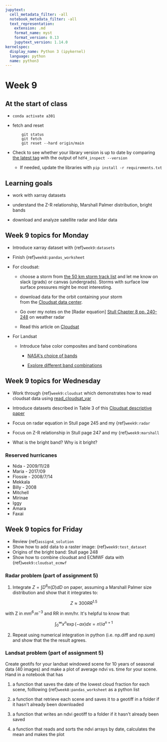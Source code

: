 ```yaml
---
jupytext:
  cell_metadata_filter: -all
  notebook_metadata_filter: -all
  text_representation:
    extension: .md
    format_name: myst
    format_version: 0.13
    jupytext_version: 1.14.0
kernelspec:
  display_name: Python 3 (ipykernel)
  language: python
  name: python3
---
```


# Week 9
## At the start of class

* `conda activate a301`

* fetch and reset

          git status
          git fetch
          git reset --hard origin/main
          

* Check to see whether your library version is up to date by comparing [the latest tag](https://github.com/phaustin/a301_students_eoas/tags) with the output of `hdf4_inspect --version`

  * If needed, update the libraries with `pip install -r requirements.txt`


## Learning goals

- work with xarray datasets

- understand the Z-R relationship, Marshall Palmer distribution, bright bands

- download and analyze satellite radar and lidar data

## Week 9 topics for Monday

- Introduce xarray dataset with {ref}`week9:datasets`

- Finish {ref}`week8:pandas_worksheet`

- For cloudsat: 

  - choose a storm from [the 50 km storm track list](https://adelaide.cira.colostate.edu/tc/tcs-50km.txt) and let me know on slack (grads) or canvas (undergrads).  Storms with surface low surface pressures might be most interesting.

  - download data for the orbit containing your storm  
    from the [Cloudsat data center](https://cloudsat.atmos.colostate.edu/data).

  - Go over my notes on the [Radar equation] [Stull Chapter 8 pp. 240-248](https://www.eoas.ubc.ca/books/Practical_Meteorology/) on weather radar

  - Read this article on [Cloudsat](https://journals.ametsoc.org/view/journals/bams/96/4/bams-d-13-00282.1.xml)

- For Landsat

  - Introduce false color composites and band combinations
  
    - [NASA's choice of bands](https://earthobservatory.nasa.gov/features/FalseColor/page6.php)
    
    - [Explore different band combinations](https://gsp.humboldt.edu/olm/Courses/GSP_216/lessons/composites.html)


## Week 9 topics for Wednesday

* Work through {ref}`week9:cloudsat` which demonstrates how to read cloudsat data using
  [read_cloudsat_var](https://phaustin.github.io/a301_web/full_listing.html#sat_lib.cloudsat.read_cloudsat_var)

* Introduce datasets described in Table 3 of this [Cloudsat descriptive paper](https://cloudsat.atmos.colostate.edu/BAMS_CloudSat_CR.pdf)

* Focus on radar equation in Stull page 245 and my {ref}`week9:radar`

* Focus on Z-R relationship in Stull page 247 and my {ref}`week9:marshall`

* What is the bright band?  Why is it bright?

### Reserved hurricanes

- Nida - 2009/11/28
- Maria - 2017/09
- Flossie - 2008/7/14
- Mekkala
- Billy - 2008
- Mitchell
- Mirinae
- Iggy
- Amara
- Faxai

## Week 9 topics for Friday

* Review {ref}`assign4_solution`
* Show how to add data to a raster image: {ref}`week9:test_dataset`
* Origins of the bright band: Stull page 248
* Show how to combine cloudsat and ECMWF data with {ref}`week9:cloudsat_ecmwf`


### Radar problem (part of assignment 5)

1) Integrate $Z=\int D^6 n(D) dD$ on paper, assuming a Marshall Palmer size distribution and show that it integrates to:

$$
Z \approx 300 RR^{1.5}
$$

with Z in $mm^6\,m^{-3}$ and RR in mm/hr.  It's helpful to know that:

$$
\int^\infty_0 x^n \exp( -a x) dx = n! / a^{n+1}
$$

2) Repeat using numerical integration in python (i.e. np.diff and np.sum) and show that the
   the result agrees.


### Landsat problem (part of assignment 5)

Create geotifs for your landsat windowed scene for 10 years of seasonal data (40 images) and make a plot of average ndvi vs. time for your scene.  Hand in a notebook that has

1)  a function that saves the date of the lowest cloud fraction for each scene, folllowing {ref}`week8:pandas_worksheet` as a python list

2) a function that retrieve each scene and saves it to a geotiff in a folder if it hasn't already
   been downloaded
   
4) a function that writes an ndvi geotiff to a folder if it hasn't already been saved

3) a function that reads and sorts the ndvi arrays by date, calculates the mean and makes the plot


